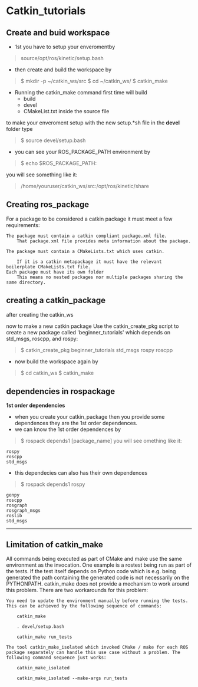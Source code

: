 # Catkin_tutorials

 ## Create and buid workspace
 * 1st you have to setup your enveromentby
 > source/opt/ros/kinetic/setup.bash
 
 * then create and build the workspace by 
 > $ mkdir -p ~/catkin_ws/src
 > $ cd ~/catkin_ws/
 > $ catkin_make
 
 * Running the catkin_make command first time will build<br />
   * build
   * devel
   * CMakeList.txt inside the source file
   
to make your enveroment setup with the new setup.*sh file in the **devel** folder type
> $ source devel/setup.bash

* you can see your ROS_PACKAGE_PATH environment by 
> $ echo $ROS_PACKAGE_PATH:<br />

you will see something like it:<br />


> /home/youruser/catkin_ws/src:/opt/ros/kinetic/share

## Creating ros_package
For a package to be considered a catkin package it must meet a few requirements:

    The package must contain a catkin compliant package.xml file.
        That package.xml file provides meta information about the package. 

    The package must contain a CMakeLists.txt which uses catkin.

        If it is a catkin metapackage it must have the relevant boilerplate CMakeLists.txt file. 
    Each package must have its own folder
        This means no nested packages nor multiple packages sharing the same directory. 
        
  
  
  ## creating a catkin_package
  after creating the catkin_ws 
  
  now to make a new catkin package 
  Use the catkin_create_pkg script to create a new package called 'beginner_tutorials' which depends on std_msgs, roscpp, and rospy:

 > $ catkin_create_pkg beginner_tutorials std_msgs rospy roscpp
 
 
 
 * now build the workspace again by
 > $ cd catkin_ws
 > $ catkin_make
 
 ## dependencies in rospackage
 **1st order dependencies**
 * when you create your catkin_package then you provide some dependences they are the 1st order dependences.
 * we can know the 1st order dependences by <br />
 > $ rospack depends1 [package_name]
 you will see omething like it:
 ```
 rospy
 roscpp
 std_msgs
 
 ```
* this dependecies can also has their own dependences
> $ rospack depends1 rospy

    genpy
    roscpp
    rosgraph
    rosgraph_msgs
    roslib
    std_msgs
 ___
 ## Limitation of catkin_make
 All commands being executed as part of CMake and make use the same environment as the invocation. One example is a rostest being run as part of the tests. If the test itself depends on Python code which is e.g. being generated the path containing the generated code is not necessarily on the PYTHONPATH. catkin_make does not provide a mechanism to work around this problem. There are two workarounds for this problem:

    You need to update the environment manually before running the tests. This can be achieved by the following sequence of commands:

        catkin_make

        . devel/setup.bash

        catkin_make run_tests 

    The tool catkin_make_isolated which invoked CMake / make for each ROS package separately can handle this use case without a problem. The following command sequence just works:

        catkin_make_isolated

        catkin_make_isolated --make-args run_tests
  

